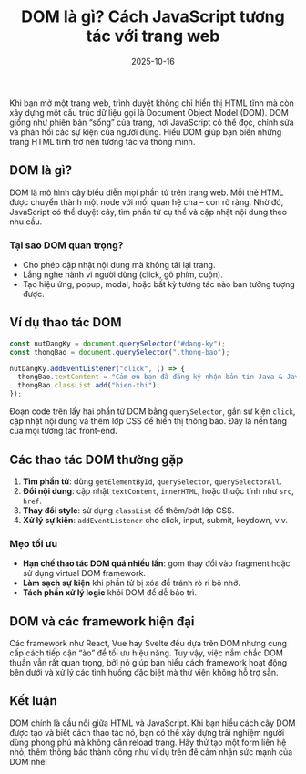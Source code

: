﻿---
title: "DOM là gì? Cách JavaScript tương tác với trang web"
date: 2025-10-16
draft: false
tags: ["Java", "JavaScript", "Lập trình"]
categories: ["Lập trình"]
description: "Giải thích Document Object Model và cách dùng JavaScript để đọc, sửa nội dung trang web."
image: "/images/posts/dom-la-gi.jpg"
---

Khi bạn mở một trang web, trình duyệt không chỉ hiển thị HTML tĩnh mà còn xây dựng một cấu trúc dữ liệu gọi là Document Object Model (DOM). DOM giống như phiên bản “sống” của trang, nơi JavaScript có thể đọc, chỉnh sửa và phản hồi các sự kiện của người dùng. Hiểu DOM giúp bạn biến những trang HTML tĩnh trở nên tương tác và thông minh.

## DOM là gì?

DOM là mô hình cây biểu diễn mọi phần tử trên trang web. Mỗi thẻ HTML được chuyển thành một node với mối quan hệ cha – con rõ ràng. Nhờ đó, JavaScript có thể duyệt cây, tìm phần tử cụ thể và cập nhật nội dung theo nhu cầu.

### Tại sao DOM quan trọng?

- Cho phép cập nhật nội dung mà không tải lại trang.  
- Lắng nghe hành vi người dùng (click, gõ phím, cuộn).  
- Tạo hiệu ứng, popup, modal, hoặc bất kỳ tương tác nào bạn tưởng tượng được.

## Ví dụ thao tác DOM

```javascript
const nutDangKy = document.querySelector("#dang-ky");
const thongBao = document.querySelector(".thong-bao");

nutDangKy.addEventListener("click", () => {
  thongBao.textContent = "Cảm ơn bạn đã đăng ký nhận bản tin Java & JavaScript!";
  thongBao.classList.add("hien-thi");
});
```

Đoạn code trên lấy hai phần tử DOM bằng `querySelector`, gắn sự kiện `click`, cập nhật nội dung và thêm lớp CSS để hiển thị thông báo. Đây là nền tảng của mọi tương tác front-end.

## Các thao tác DOM thường gặp

1. **Tìm phần tử**: dùng `getElementById`, `querySelector`, `querySelectorAll`.  
2. **Đổi nội dung**: cập nhật `textContent`, `innerHTML`, hoặc thuộc tính như `src`, `href`.  
3. **Thay đổi style**: sử dụng `classList` để thêm/bớt lớp CSS.  
4. **Xử lý sự kiện**: `addEventListener` cho click, input, submit, keydown, v.v.

### Mẹo tối ưu

- **Hạn chế thao tác DOM quá nhiều lần**: gom thay đổi vào fragment hoặc sử dụng virtual DOM framework.  
- **Làm sạch sự kiện** khi phần tử bị xóa để tránh rò rỉ bộ nhớ.  
- **Tách phần xử lý logic** khỏi DOM để dễ bảo trì.

## DOM và các framework hiện đại

Các framework như React, Vue hay Svelte đều dựa trên DOM nhưng cung cấp cách tiếp cận “ảo” để tối ưu hiệu năng. Tuy vậy, việc nắm chắc DOM thuần vẫn rất quan trọng, bởi nó giúp bạn hiểu cách framework hoạt động bên dưới và xử lý các tình huống đặc biệt mà thư viện không hỗ trợ sẵn.

## Kết luận

DOM chính là cầu nối giữa HTML và JavaScript. Khi bạn hiểu cách cây DOM được tạo và biết cách thao tác nó, bạn có thể xây dựng trải nghiệm người dùng phong phú mà không cần reload trang. Hãy thử tạo một form liên hệ nhỏ, thêm thông báo thành công như ví dụ trên để cảm nhận sức mạnh của DOM nhé!
